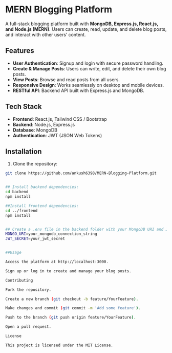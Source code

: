 # MERN Blogging Platform

A full-stack blogging platform built with **MongoDB, Express.js, React.js, and Node.js (MERN)**. Users can create, read, update, and delete blog posts, and interact with other users’ content.

## Features

- **User Authentication**: Signup and login with secure password handling.
- **Create & Manage Posts**: Users can write, edit, and delete their own blog posts.
- **View Posts**: Browse and read posts from all users.
- **Responsive Design**: Works seamlessly on desktop and mobile devices.
- **RESTful API**: Backend API built with Express.js and MongoDB.

## Tech Stack

- **Frontend**: React.js, Tailwind CSS / Bootstrap
- **Backend**: Node.js, Express.js
- **Database**: MongoDB
- **Authentication**: JWT (JSON Web Tokens)

## Installation

1. Clone the repository:
```bash
git clone https://github.com/ankush6398/MERN-Blogging-Platform.git


## Install backend dependencies:
cd backend
npm install

##Install frontend dependencies:
cd ../frontend
npm install


## Create a .env file in the backend folder with your MongoDB URI and JWT secret:
MONGO_URI=your_mongodb_connection_string
JWT_SECRET=your_jwt_secret


##Usage

Access the platform at http://localhost:3000.

Sign up or log in to create and manage your blog posts.

Contributing

Fork the repository.

Create a new branch (git checkout -b feature/YourFeature).

Make changes and commit (git commit -m 'Add some feature').

Push to the branch (git push origin feature/YourFeature).

Open a pull request.

License

This project is licensed under the MIT License.
